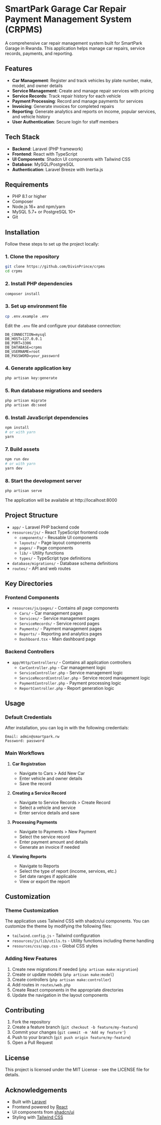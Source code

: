 # SmartPark Garage Car Repair Payment Management System (CRPMS)

A comprehensive car repair management system built for SmartPark Garage in Rwanda. This application helps manage car repairs, service records, payments, and reporting.

## Features

- **Car Management**: Register and track vehicles by plate number, make, model, and owner details
- **Service Management**: Create and manage repair services with pricing
- **Service Records**: Track repair history for each vehicle
- **Payment Processing**: Record and manage payments for services
- **Invoicing**: Generate invoices for completed repairs
- **Reporting**: Generate analytics and reports on income, popular services, and vehicle history
- **User Authentication**: Secure login for staff members

## Tech Stack

- **Backend**: Laravel (PHP framework)
- **Frontend**: React with TypeScript
- **UI Components**: Shadcn UI components with Tailwind CSS
- **Database**: MySQL/PostgreSQL
- **Authentication**: Laravel Breeze with Inertia.js

## Requirements

- PHP 8.1 or higher
- Composer
- Node.js 16+ and npm/yarn
- MySQL 5.7+ or PostgreSQL 10+
- Git

## Installation

Follow these steps to set up the project locally:

### 1. Clone the repository

```bash
git clone https://github.com/DivinPrince/crpms
cd crpms
```

### 2. Install PHP dependencies

```bash
composer install
```

### 3. Set up environment file

```bash
cp .env.example .env
```

Edit the `.env` file and configure your database connection:

```
DB_CONNECTION=mysql
DB_HOST=127.0.0.1
DB_PORT=3306
DB_DATABASE=crpms
DB_USERNAME=root
DB_PASSWORD=your_password
```

### 4. Generate application key

```bash
php artisan key:generate
```

### 5. Run database migrations and seeders

```bash
php artisan migrate
php artisan db:seed
```

### 6. Install JavaScript dependencies

```bash
npm install
# or with yarn
yarn
```

### 7. Build assets

```bash
npm run dev
# or with yarn
yarn dev
```

### 8. Start the development server

```bash
php artisan serve
```

The application will be available at http://localhost:8000

## Project Structure

- `app/` - Laravel PHP backend code
- `resources/js/` - React TypeScript frontend code
  - `components/` - Reusable UI components
  - `layouts/` - Page layout components
  - `pages/` - Page components
  - `lib/` - Utility functions
  - `types/` - TypeScript type definitions
- `database/migrations/` - Database schema definitions
- `routes/` - API and web routes

## Key Directories

### Frontend Components

- `resources/js/pages/` - Contains all page components
  - `Cars/` - Car management pages
  - `Services/` - Service management pages
  - `ServiceRecords/` - Service record pages
  - `Payments/` - Payment management pages
  - `Reports/` - Reporting and analytics pages
  - `Dashboard.tsx` - Main dashboard page

### Backend Controllers

- `app/Http/Controllers/` - Contains all application controllers
  - `CarController.php` - Car management logic
  - `ServiceController.php` - Service management logic
  - `ServiceRecordController.php` - Service record management logic
  - `PaymentController.php` - Payment processing logic
  - `ReportController.php` - Report generation logic

## Usage

### Default Credentials

After installation, you can log in with the following credentials:

```
Email: admin@smartpark.rw
Password: password
```

### Main Workflows

1. **Car Registration**
   - Navigate to Cars > Add New Car
   - Enter vehicle and owner details
   - Save the record

2. **Creating a Service Record**
   - Navigate to Service Records > Create Record
   - Select a vehicle and service
   - Enter service details and save

3. **Processing Payments**
   - Navigate to Payments > New Payment
   - Select the service record
   - Enter payment amount and details
   - Generate an invoice if needed

4. **Viewing Reports**
   - Navigate to Reports
   - Select the type of report (income, services, etc.)
   - Set date ranges if applicable
   - View or export the report

## Customization

### Theme Customization

The application uses Tailwind CSS with shadcn/ui components. You can customize the theme by modifying the following files:

- `tailwind.config.js` - Tailwind configuration
- `resources/js/lib/utils.ts` - Utility functions including theme handling
- `resources/css/app.css` - Global CSS styles

### Adding New Features

1. Create new migrations if needed (`php artisan make:migration`)
2. Create or update models (`php artisan make:model`)
3. Create controllers (`php artisan make:controller`)
4. Add routes in `routes/web.php`
5. Create React components in the appropriate directories
6. Update the navigation in the layout components

## Contributing

1. Fork the repository
2. Create a feature branch (`git checkout -b feature/my-feature`)
3. Commit your changes (`git commit -m 'Add my feature'`)
4. Push to your branch (`git push origin feature/my-feature`)
5. Open a Pull Request

## License

This project is licensed under the MIT License - see the LICENSE file for details.

## Acknowledgements

- Built with [Laravel](https://laravel.com/)
- Frontend powered by [React](https://reactjs.org/)
- UI components from [shadcn/ui](https://ui.shadcn.com/)
- Styling with [Tailwind CSS](https://tailwindcss.com/) 